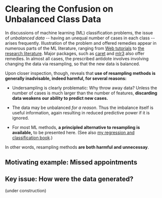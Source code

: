 # Clearing the Confusion on Unbalanced Class Data 

In discussions of machine learning (ML) classification problems, 
the issue of *unbalanced data* -- having an unequal number of cases in
each class -- arises frequently.  Illustration of the problem and
offered remedies appear in numerous parts of the ML literature, ranging
from [Web tutorials](https://www.datacamp.com/community/tutorials/diving-deep-imbalanced-data)
to [the research literature](https://link.springer.com/article/10.1186/s40537-018-0151-6#Sec2).  Major packages, such as
[caret](https://cran.r-project.org/package=caret) and
[mlr3](https://cran.r-project.org/package=mlr3) also offer remedies.
In almost all cases, the prescribed antidote involves
involving changing the data via resampling, so that the new
data is balanced. 

Upon closer inspection, though, reveals that **use of resampling methods
is generally inadvisable, indeed harmful, for several reasons:**

* Undersampling is clearly problematic:  Why throw away data?  Unless
  the number of cases is much larger than the number of features,
**discarding data weakens our ability to predict new cases.**

* The data may be unbalanced *for a reason*.  Thus the imbalance itself
  is useful information, again resulting in reduced predictive power if
it is ignored.

* For most ML methods, **a principled alternative to resampling is
  available,** to be presented here.  (See also
[my regression and classification
book](https://books.google.com/books?id=IHs2DwAAQBAJ&printsec=frontcover&dq=matloff&hl=en&newbks=1&newbks_redir=0&sa=X&ved=2ahUKEwje9LbA5dLmAhVJsZ4KHTvdADIQ6AEwAHoECAQQAg#v=onepage&q=matloff&f=false).)

In other words, resampling methods **are both harmful and unnecessay**.

## Motivating example:  Missed appointments

## Key issue:  How were the data generated?

(under construction)

